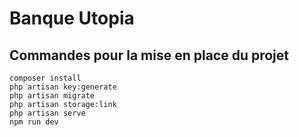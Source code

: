 # Banque Utopia
## Commandes pour la mise en place du projet
```
composer install
php artisan key:generate
php artisan migrate
php artisan storage:link
php artisan serve
npm run dev
```
